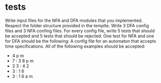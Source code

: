 # tests
Write input files for the NFA and DFA modules that you implemented.
Respect the folder structure provided in the templte. Write 3 DFA config files and 3 NFA confing files. For every config file, write 5 tests that should be accepted and 5 tests that should be rejected. 
One test for NFA and one for DFA should be the following: 
A config file for an automaton that accepts time  specifications. All  of  the  following examples should be accepted:
- 4 p m
- 7 : 3 8 p m
- 2 3 : 4 2
- 3 : 1 6 
- 3 : 1 6 a m
